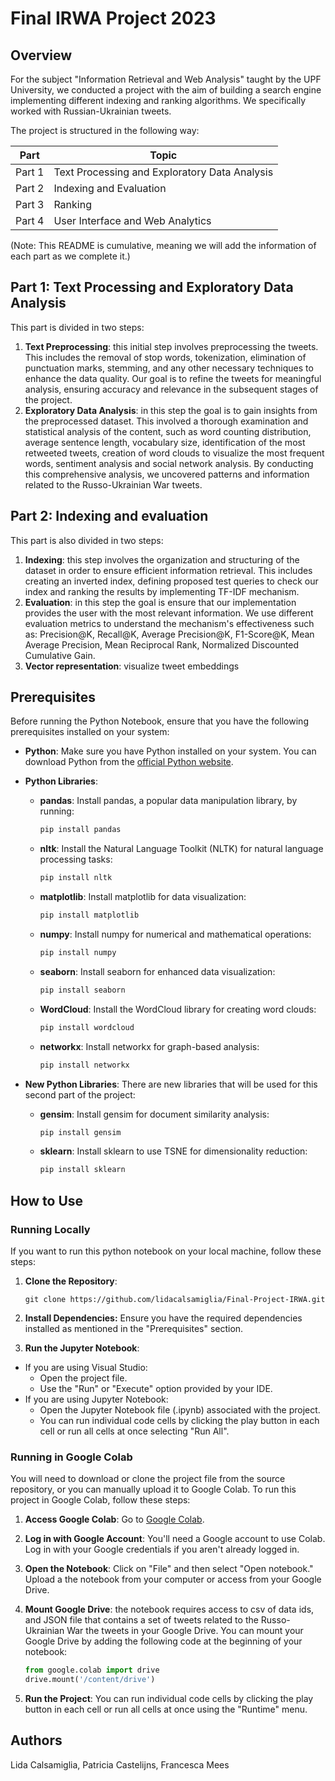 # Final IRWA Project 2023


## Overview
For the subject "Information Retrieval and Web Analysis" taught by the UPF University, we conducted a project with the aim of building a search engine implementing different indexing and ranking algorithms. We specifically worked with Russian-Ukrainian tweets. 

The project is structured in the following way:

| Part | Topic
|----------|----------
| Part 1| Text Processing and Exploratory Data Analysis |
| Part 2 | Indexing and Evaluation |
| Part 3 | Ranking |
| Part 4 | User Interface and Web Analytics |

(Note: This README is cumulative, meaning we will add the information of each part as we complete it.)


## Part 1: Text Processing and Exploratory Data Analysis

This part is divided in two steps: 
1. **Text Preprocessing**: this initial step involves preprocessing the tweets. This includes the removal of stop words, tokenization, elimination of punctuation marks, stemming, and any other necessary techniques to enhance the data quality. Our goal is to refine the tweets for meaningful analysis, ensuring accuracy and relevance in the subsequent stages of the project. 
2. **Exploratory Data Analysis**: in this step the goal is to gain insights from the preprocessed dataset. This involved a thorough examination and statistical analysis of the content, such as word counting distribution, average sentence length, vocabulary size, identification of the most retweeted tweets, creation of word clouds to visualize the most frequent words, sentiment analysis and social network analysis. By conducting this comprehensive analysis, we uncovered patterns and information related to the Russo-Ukrainian War tweets.

## Part 2: Indexing and evaluation

This part is also divided in two steps: 
1. **Indexing**: this step involves the organization and structuring of the dataset in order to ensure efficient information retrieval. This includes creating an inverted index, defining proposed test queries to check our index and ranking the results by implementing TF-IDF mechanism. 
2. **Evaluation**: in this step the goal is ensure that our implementation provides the user with the most relevant information. We use different evaluation metrics to understand the mechanism's effectiveness such as: Precision@K, Recall@K, Average Precision@K, F1-Score@K, Mean Average Precision, Mean Reciprocal Rank, Normalized Discounted Cumulative Gain.  
3. **Vector representation**: visualize tweet embeddings
## Prerequisites

Before running the Python Notebook, ensure that you have the following prerequisites installed on your system:

- **Python**: Make sure you have Python installed on your system. You can download Python from the [official Python website](https://www.python.org/).

- **Python Libraries**:

    - **pandas**: Install pandas, a popular data manipulation library, by running:
      ```bash
      pip install pandas
      ```

    - **nltk**: Install the Natural Language Toolkit (NLTK) for natural language processing tasks:
      ```bash
      pip install nltk
      ```

    - **matplotlib**: Install matplotlib for data visualization:
      ```bash
      pip install matplotlib
      ```

    - **numpy**: Install numpy for numerical and mathematical operations:
      ```bash
      pip install numpy
      ```

    - **seaborn**: Install seaborn for enhanced data visualization:
      ```bash
      pip install seaborn
      ```

    - **WordCloud**: Install the WordCloud library for creating word clouds:
      ```bash
      pip install wordcloud
      ```

    - **networkx**: Install networkx for graph-based analysis:
      ```bash
      pip install networkx
      ```
- **New Python Libraries**:
There are new libraries that will be used for this second part of the project:
    - **gensim**: Install gensim for document similarity analysis:
      ```bash
      pip install gensim
      ```
    - **sklearn**: Install sklearn to use TSNE for dimensionality reduction:
      ```bash
      pip install sklearn
      ```

## How to Use
### Running Locally

If you want to run this python notebook on your local machine, follow these steps:

1. **Clone the Repository**:
   ```
   git clone https://github.com/lidacalsamiglia/Final-Project-IRWA.git
   ```

2. **Install Dependencies:**
Ensure you have the required dependencies installed as mentioned in the "Prerequisites" section.

4. **Run the Jupyter Notebook**: 
- If you are using Visual Studio: 
  - Open the project file.
  - Use the "Run" or "Execute" option provided by your IDE.
- If you are using Jupyter Notebook:
  - Open the Jupyter Notebook file (.ipynb) associated with the project.
  - You can run individual code cells by clicking the play button in each cell or run all cells at once selecting "Run All".


### Running in Google Colab
You will need to download or clone the project file from the source repository, or you can manually upload it to Google Colab.
To run this project in Google Colab, follow these steps:


1. **Access Google Colab**: Go to [Google Colab](https://colab.research.google.com/).

2. **Log in with Google Account**: You'll need a Google account to use Colab. Log in with your Google credentials if you aren't already logged in.

3. **Open the Notebook**: Click on "File" and then select "Open notebook." Upload a the notebook from your computer or access from your Google Drive.

4. **Mount Google Drive**: the notebook requires access to csv of data ids, and JSON file that contains a set of tweets related to the Russo- Ukrainian War the tweets in your Google Drive. You can mount your Google Drive by adding the following code at the beginning of your notebook:
   
   ```python
   from google.colab import drive
   drive.mount('/content/drive')

5. **Run the Project**:
You can run individual code cells by clicking the play button in each cell or run all cells at once using the "Runtime" menu.
   

## Authors

Lida Calsamiglia, Patricia Castelijns, Francesca Mees
